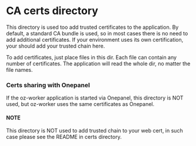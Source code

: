 # CA certs directory

This directory is used too add trusted certificates to the application.
By default, a standard CA bundle is used, so in most cases there
is no need to add additional certificates. If your environment uses its
own certification, your should add your trusted chain here.

To add certificates, just place files in this dir. Each file can contain any 
number of certificates. The application will read the whole dir, no matter the 
file names.

### Certs sharing with Onepanel

If the oz-worker application is started via Onepanel, this directory is NOT 
used, but oz-worker uses the same certificates as Onepanel.

#### NOTE

This directory is NOT used to add trusted chain to your web cert, in such
case please see the README in certs directory.